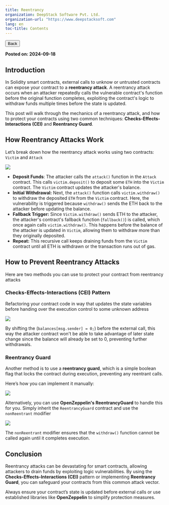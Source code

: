 ```yaml
---
title: Reentrancy
organization: DeepStack Software Pvt. Ltd.
organization-url: "https://www.deepstacksoft.com"
lang: en
toc-title: Contents
---
```


<nav>
  <a href="index.html"><button>Back</button></a>
</nav>

**Posted on: 2024-09-18**

## Introduction

In Solidity smart contracts, external calls to unknow or untrusted contracts can expose your contract to a **reentrancy attack**. A reentrancy attack occurs when an attacker repeatedly calls the vulnerable contract's function before the original function completes, exploiting the contract's logic to withdraw funds multiple times before the state is updated.

This post will walk through the mechanics of a reentrancy attack, and how to protect your contracts using two common techniques: **Checks-Effects-Interactions (CEI)** and **Reentrancy Guard**.

## How Reentrancy Attacks Work

Let’s break down how the reentrancy attack works using two contracts: `Victim` and `Attack`

![](codeblock-13.png)

- **Deposit Funds**: The attacker calls the `attack()` function in the `Attack` contract. This calls `victim.deposit()` to deposit some `ETH` into the `Victim` contract. The `Victim` contract updates the attacker's balance.<br>
- **Initial Withdrawal:** Next, the `attack()` function calls `victim.withdraw()` to withdraw the deposited `ETH` from the `Victim` contract. Here, the vulnerability is triggered because `withdraw()` sends the ETH back to the attacker before updating the balance.
- **Fallback Trigger:** Since `Victim.withdraw()` sends ETH to the attacker, the attacker's contract's fallback function (`fallback()`) is called, which once again calls `victim.withdraw()`. This happens before the balance of the attacker is updated in `Victim`, allowing them to withdraw more than they originally deposited.
- **Repeat:** This recursive call keeps draining funds from the `Victim` contract until all ETH is withdrawn or the transaction runs out of gas.

## How to Prevent Reentrancy Attacks

Here are two methods you can use to protect your contract from reentrancy attacks

### Checks-Effects-Interactions (CEI) Pattern

Refactoring your contract code in way that updates the state variables before handing over the execution control to some unknown address

![](codeblock-114.png)

By shifting the (`balances[msg.sender] = 0;`) before the external call, this way the attacker contract won't be able to take advantage of later state change since the balance will already be set to 0, preventing further withdrawals.

### Reentrancy Guard

Another method is to use a **reentrancy guard**, which is a simple boolean flag that locks the contract during execution, preventing any reentrant calls.

Here’s how you can implement it manually:

![](codeblock-15.png)

Alternatively, you can use **OpenZeppelin's ReentrancyGuard** to handle this for you. Simply inherit the `ReentrancyGuard` contract and use the `nonReentrant` modifier

![](codeblock-16.png)

The `nonReentrant` modifier ensures that the `withdraw()` function cannot be called again until it completes execution.

## Conclusion

Reentrancy attacks can be devastating for smart contracts, allowing attackers to drain funds by exploiting logic vulnerabilities. By using the **Checks-Effects-Interactions (CEI)** pattern or implementing **Reentrancy Guard**, you can safeguard your contracts from this common attack vector.

Always ensure your contract’s state is updated before external calls or use established libraries like **OpenZeppelin** to simplify protection measures.
